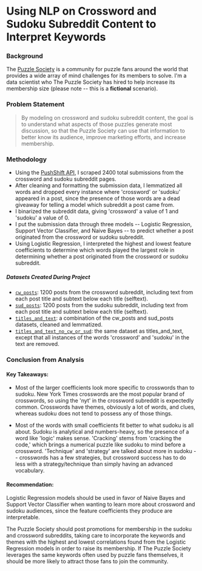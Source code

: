 # Using NLP on Crossword and Sudoku Subreddit Content to Interpret Keywords

### Background
The [Puzzle Society](https://www.puzzlesociety.com/about-us) is a community for puzzle fans around the world that provides a wide array of mind challenges for its members to solve. I'm a data scientist who The Puzzle Society has hired to help increase its membership size (please note -- this is a **fictional** scenario).

### Problem Statement
>By modeling on crossword and sudoku subreddit content, the goal is to understand what aspects of those puzzles generate most discussion, so that the Puzzle Society can use that information to better know its audience, improve marketing efforts, and increase membership.

### Methodology
* Using the [PushShift API](https://github.com/pushshift/api), I scraped 2400 total submissions from the crossword and sudoku subreddit pages.
* After cleaning and formatting the submission data, I lemmatized all words and dropped every instance where 'crossword' or 'sudoku' appeared in a post, since the presence of those words are a dead giveaway for telling a model which subreddit a post came from.
* I binarized the subreddit data, giving 'crossword' a value of 1 and 'sudoku' a value of 0.    
* I put the submission data through three models -- Logistic Regression, Support Vector Classifier, and Naive Bayes -- to predict whether a post originated from the crossword or sudoku subreddit.
* Using Logistic Regression, I interpreted the highest and lowest feature coefficients to determine which words played the largest role in determining whether a post originated from the crossword or sudoku subreddit.

##### Datasets Created During Project
* [`cw_posts`](./Data/cw_posts.csv): 1200 posts from the crossword subreddit, including text from each post title and subtext below each title (selftext).
* [`sud_posts`](./Data/sud_posts.csv): 1200 posts from the sudoku subreddit, including text from each post title and subtext below each title (selftext).
* [`titles_and_text`](./Data/titles_and_text.csv): a combination of the cw_posts and sud_posts datasets, cleaned and lemmatized.
* [`titles_and_text_no_cw_or_sud`](./Data/titles_and_text_no_cw_or_sud.csv): the same dataset as titles_and_text, except that all instances of the words 'crossword' and 'sudoku' in the text are removed.

### Conclusion from Analysis

#### Key Takeaways:

* Most of the larger coefficients look more specific to crosswords than to sudoku. New York Times crosswords are the most popular brand of crosswords, so using the 'nyt' in the crossword subreddit is expectedly common. Crosswords have themes, obviously a lot of words, and clues, whereas sudoku does not tend to possess any of those things.  

* Most of the words with small coefficients fit better to what sudoku is all about. Sudoku is analytical and numbers-heavy, so the presence of a word like 'logic' makes sense. 'Cracking' stems from 'cracking the code,' which brings a numerical puzzle like sudoku to mind before a crossword. 'Technique' and 'strategy' are talked about more in sudoku -- crosswords has a few strategies, but crossword success has to do less with a strategy/technique than simply having an advanced vocabulary.

#### Recommendation:
Logistic Regression models should be used in favor of Naive Bayes and Support Vector Classifier when wanting to learn more about crossword and sudoku audiences, since the feature coefficients they produce are interpretable.

The Puzzle Society should post promotions for membership in the sudoku and crossword subreddits, taking care to incorporate the keywords and themes with the highest and lowest correlations found from the Logistic Regression models in order to raise its membership. If The Puzzle Society leverages the same keywords often used by puzzle fans themselves, it should be more likely to attract those fans to join the community.

